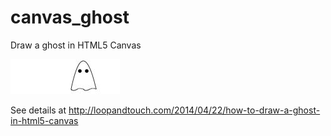canvas_ghost
============

Draw a ghost in HTML5 Canvas


![example](https://raw.githubusercontent.com/uhoffman/canvas_ghost/master/images/ghost01.JPG)

See details at http://loopandtouch.com/2014/04/22/how-to-draw-a-ghost-in-html5-canvas
